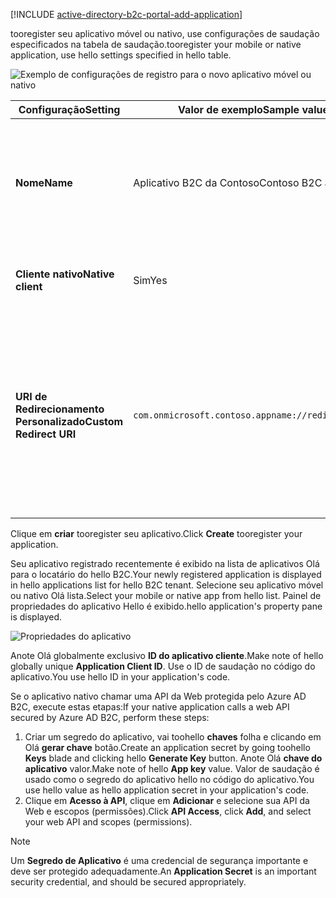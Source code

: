 [!INCLUDE [active-directory-b2c-portal-add-application](active-directory-b2c-portal-add-application.md)]

<span data-ttu-id="571aa-101">tooregister seu aplicativo móvel ou nativo, use configurações de saudação especificados na tabela de saudação.</span><span class="sxs-lookup"><span data-stu-id="571aa-101">tooregister your mobile or native application, use hello settings specified in hello table.</span></span>

![Exemplo de configurações de registro para o novo aplicativo móvel ou nativo](./media/active-directory-b2c-register-mobile-native-app/b2c-new-mobile-native-app-settings.png)

| <span data-ttu-id="571aa-103">Configuração</span><span class="sxs-lookup"><span data-stu-id="571aa-103">Setting</span></span>      | <span data-ttu-id="571aa-104">Valor de exemplo</span><span class="sxs-lookup"><span data-stu-id="571aa-104">Sample value</span></span>  | <span data-ttu-id="571aa-105">Descrição</span><span class="sxs-lookup"><span data-stu-id="571aa-105">Description</span></span>                                        |
| ------------ | ------- | -------------------------------------------------- |
| <span data-ttu-id="571aa-106">**Nome**</span><span class="sxs-lookup"><span data-stu-id="571aa-106">**Name**</span></span> | <span data-ttu-id="571aa-107">Aplicativo B2C da Contoso</span><span class="sxs-lookup"><span data-stu-id="571aa-107">Contoso B2C app</span></span> | <span data-ttu-id="571aa-108">Insira um **nome** para aplicativo hello que descreve tooconsumers seu aplicativo.</span><span class="sxs-lookup"><span data-stu-id="571aa-108">Enter a **Name** for hello application that describes your application tooconsumers.</span></span> |
| <span data-ttu-id="571aa-109">**Cliente nativo**</span><span class="sxs-lookup"><span data-stu-id="571aa-109">**Native client**</span></span> | <span data-ttu-id="571aa-110">Sim</span><span class="sxs-lookup"><span data-stu-id="571aa-110">Yes</span></span> | <span data-ttu-id="571aa-111">Selecione **Sim** para um aplicativo móvel ou nativo.</span><span class="sxs-lookup"><span data-stu-id="571aa-111">Select **Yes** for a mobile or native application.</span></span> |
| <span data-ttu-id="571aa-112">**URI de Redirecionamento Personalizado**</span><span class="sxs-lookup"><span data-stu-id="571aa-112">**Custom Redirect URI**</span></span> | `com.onmicrosoft.contoso.appname://redirect/path` | <span data-ttu-id="571aa-113">Insira um URI de redirecionamento com um esquema personalizado.</span><span class="sxs-lookup"><span data-stu-id="571aa-113">Enter a redirect URI with a custom scheme.</span></span> <span data-ttu-id="571aa-114">Escolha um [bom URI de redirecionamento](../articles/active-directory-b2c/active-directory-b2c-app-registration.md#choosing-a-native-application-redirect-uri) e não inclua caracteres especiais, como sublinhados.</span><span class="sxs-lookup"><span data-stu-id="571aa-114">Make sure you choose a [good redirect URI](../articles/active-directory-b2c/active-directory-b2c-app-registration.md#choosing-a-native-application-redirect-uri) and do not include special characters such as underscores.</span></span> |

<span data-ttu-id="571aa-115">Clique em **criar** tooregister seu aplicativo.</span><span class="sxs-lookup"><span data-stu-id="571aa-115">Click **Create** tooregister your application.</span></span>

<span data-ttu-id="571aa-116">Seu aplicativo registrado recentemente é exibido na lista de aplicativos Olá para o locatário do hello B2C.</span><span class="sxs-lookup"><span data-stu-id="571aa-116">Your newly registered application is displayed in hello applications list for hello B2C tenant.</span></span> <span data-ttu-id="571aa-117">Selecione seu aplicativo móvel ou nativo Olá lista.</span><span class="sxs-lookup"><span data-stu-id="571aa-117">Select your mobile or native app from hello list.</span></span> <span data-ttu-id="571aa-118">Painel de propriedades do aplicativo Hello é exibido.</span><span class="sxs-lookup"><span data-stu-id="571aa-118">hello application's property pane is displayed.</span></span>

![Propriedades do aplicativo](./media/active-directory-b2c-register-mobile-native-app/b2c-mobile-native-app-properties.png)

<span data-ttu-id="571aa-120">Anote Olá globalmente exclusivo **ID do aplicativo cliente**.</span><span class="sxs-lookup"><span data-stu-id="571aa-120">Make note of hello globally unique **Application Client ID**.</span></span> <span data-ttu-id="571aa-121">Use o ID de saudação no código do aplicativo.</span><span class="sxs-lookup"><span data-stu-id="571aa-121">You use hello ID in your application's code.</span></span>

<span data-ttu-id="571aa-122">Se o aplicativo nativo chamar uma API da Web protegida pelo Azure AD B2C, execute estas etapas:</span><span class="sxs-lookup"><span data-stu-id="571aa-122">If your native application calls a web API secured by Azure AD B2C, perform these steps:</span></span>
   1. <span data-ttu-id="571aa-123">Criar um segredo do aplicativo, vai toohello **chaves** folha e clicando em Olá **gerar chave** botão.</span><span class="sxs-lookup"><span data-stu-id="571aa-123">Create an application secret by going toohello **Keys** blade and clicking hello **Generate Key** button.</span></span> <span data-ttu-id="571aa-124">Anote Olá **chave do aplicativo** valor.</span><span class="sxs-lookup"><span data-stu-id="571aa-124">Make note of hello **App key** value.</span></span> <span data-ttu-id="571aa-125">Valor de saudação é usado como o segredo do aplicativo hello no código do aplicativo.</span><span class="sxs-lookup"><span data-stu-id="571aa-125">You use hello value as hello application secret in your application's code.</span></span>
   2. <span data-ttu-id="571aa-126">Clique em **Acesso à API**, clique em **Adicionar** e selecione sua API da Web e escopos (permissões).</span><span class="sxs-lookup"><span data-stu-id="571aa-126">Click **API Access**, click **Add**, and select your web API and scopes (permissions).</span></span>

> [!NOTE]
> <span data-ttu-id="571aa-127">Um **Segredo de Aplicativo** é uma credencial de segurança importante e deve ser protegido adequadamente.</span><span class="sxs-lookup"><span data-stu-id="571aa-127">An **Application Secret** is an important security credential, and should be secured appropriately.</span></span>
> 
